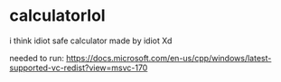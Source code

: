 # calculatorlol

i think idiot safe calculator made by idiot Xd


needed to run:
https://docs.microsoft.com/en-us/cpp/windows/latest-supported-vc-redist?view=msvc-170
